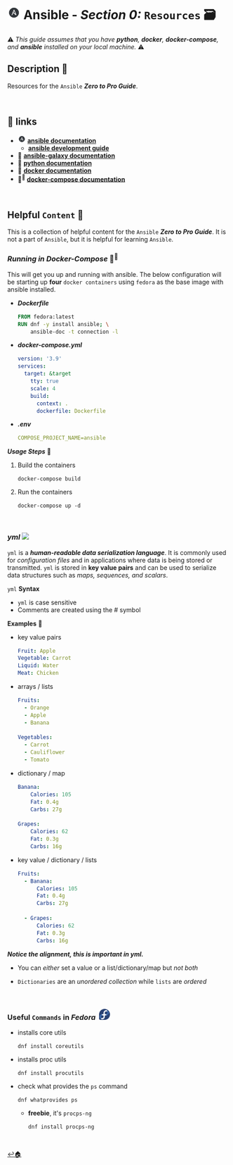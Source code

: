 # <img src="../assets/img/ansible.png" width="30px"> **Ansible** - ***Section 0:*** `Resources` 🗃️

⚠️ *This guide assumes that you have **python**, **docker**, **docker-compose**, and **ansible** installed on your local machine.* ⚠️

## **Description** 👀

Resources for the `Ansible` ***Zero to Pro Guide***.

<br />

## 🔗 **links**
  * <img src="../assets/img/ansible.png" width="18px"> <a href="https://docs.ansible.com/" target="_blank">**ansible documentation**</a>
    <!-- * dev guide link https://docs.ansible.com/ansible/latest/dev_guide/  -->
    * <a href="https://docs.ansible.com/ansible/latest/dev_guide/index.html" target="_blank">**ansible development guide**</a>
  * 🌌 <a href="https://galaxy.ansible.com/docs/" target="_blank">**ansible-galaxy documentation**</a>
  * 🐍 <a href="https://docs.python.org/3/" target="_blank">**python documentation**</a>
  * 🐳 <a href="https://docs.docker.com/" target="_blank">**docker documentation**</a>
  * 🐳<sup>🐳</sup> <a href="https://docs.docker.com/compose/" target="_blank">**docker-compose documentation**</a>

<br />


## **Helpful** `Content` 📌

This is a collection of helpful content for the `Ansible` ***Zero to Pro Guide***. It is not a part of `Ansible`, but it is helpful for learning `Ansible`.

### ***Running in Docker-Compose*** 🐳<sup>🐳</sup>

This will get you up and running with ansible. The below configuration will be starting up **four** `docker containers` using `fedora` as the base image with ansible installed.

* ***Dockerfile***

  ```Dockerfile
  FROM fedora:latest
  RUN dnf -y install ansible; \
      ansible-doc -t connection -l 
  ```

* ***docker-compose.yml***

  ```yml
  version: '3.9'
  services:
    target: &target
      tty: true   
      scale: 4
      build:
        context: .
        dockerfile: Dockerfile    
  ```

* ***.env***

  ```yml
  COMPOSE_PROJECT_NAME=ansible
  ```

***Usage Steps*** 👣

  1. Build the containers

      ```shell
      docker-compose build
      ```

  2. Run the containers

      ```shell
      docker-compose up -d
      ```

<br />

### ***yml***  <img src="../assets/img/yml.png" width="26px">

`yml` is a ***human-readable data serialization language***. It is commonly used for *configuration files* and in applications where data is being stored or transmitted. `yml` is stored in **key value pairs** and can be used to serialize data structures such as *maps, sequences, and scalars*.

`yml` **Syntax**

* `yml` is case sensitive
* Comments are created using the # symbol

**Examples** 🧩

* key value pairs

  ```yml
  Fruit: Apple
  Vegetable: Carrot
  Liquid: Water
  Meat: Chicken
  ```

* arrays / lists

  ```yml
  Fruits:
    - Orange
    - Apple
    - Banana

  Vegetables:
    - Carrot 
    - Cauliflower
    - Tomato
  ```

* dictionary / map

  ```yml
  Banana:
      Calories: 105
      Fat: 0.4g
      Carbs: 27g

  Grapes:
      Calories: 62
      Fat: 0.3g
      Carbs: 16g
  ```

* key value / dictionary / lists

  ```yml
  Fruits:
    - Banana:
        Calories: 105
        Fat: 0.4g
        Carbs: 27g

    - Grapes:
        Calories: 62
        Fat: 0.3g
        Carbs: 16g
  ```

***Notice the alignment, this is important in yml.***

* You can *either* set a value or a list/dictionary/map but *not both*

* `Dictionaries` are an *unordered collection* while `lists` are *ordered*

<br>

### **Useful** `Commands` in ***Fedora*** &nbsp;<img src="../assets/img/fedora_logo.png" width="25px">

* installs core utils

  ```shell
  dnf install coreutils
  ```

* installs proc utils

  ```shell
  dnf install procutils
  ```

* check what provides the `ps` command

  ```shell
  dnf whatprovides ps
  ```

  * **freebie**, it's `procps-ng`

    ```shell
    dnf install procps-ng
    ```

<br />

[↩️🏠](../README.md)

